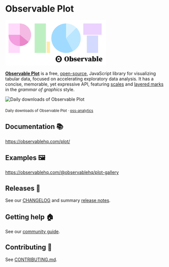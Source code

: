 # Observable Plot

[<img src="./img/plot.svg" width="320" alt="The Observable Plot logo, spelling out the letters P-L-O-T in pastel shapes.">](https://observablehq.com/plot/)

[**Observable Plot**](https://observablehq.com/plot/) is a free, [open-source](./LICENSE), JavaScript library for visualizing tabular data, focused on accelerating exploratory data analysis. It has a concise, memorable, yet expressive API, featuring [scales](https://observablehq.com/plot/features/scales) and [layered marks](https://observablehq.com/plot/features/marks) in the *grammar of graphics* style.

<picture>
  <source media="(prefers-color-scheme: dark)" srcset="https://observablehq.observablehq.cloud/oss-analytics/@observablehq/plot/downloads-dark.svg">
  <img alt="Daily downloads of Observable Plot" src="https://observablehq.observablehq.cloud/oss-analytics/@observablehq/plot/downloads.svg">
</picture>

<sub>Daily downloads of Observable Plot · [oss-analytics](https://observablehq.observablehq.cloud/oss-analytics/)</sub>

## Documentation 📚

https://observablehq.com/plot/

## Examples 🖼️

https://observablehq.com/@observablehq/plot-gallery

## Releases 🚀

See our [CHANGELOG](https://github.com/observablehq/plot/blob/main/CHANGELOG.md) and summary [release notes](https://github.com/observablehq/plot/releases).

## Getting help 🏠

See our [community guide](https://observablehq.com/plot/community).

## Contributing 🙏

See [CONTRIBUTING.md](./CONTRIBUTING.md).
